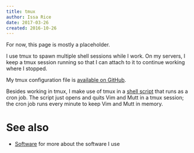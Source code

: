 ```yaml
---
title: tmux
author: Issa Rice
date: 2017-03-26
created: 2016-10-26
---
```


For now, this page is mostly a placeholder.

I use tmux to spawn multiple shell sessions while I work.
On my servers, I keep a tmux session running so that I can attach to it to
continue working where I stopped.

My tmux configuration file is [available on GitHub][conf].

Besides working in tmux, I make use of tmux in a [shell script][keep] that runs
as a cron job.
The script just opens and quits Vim and Mutt in a tmux session; the cron job
runs every minute to keep Vim and Mutt in memory.

# See also

* [Software]() for more about the software I use

[conf]: https://github.com/riceissa/dotfiles/blob/master/.tmux.conf
[keep]: https://github.com/riceissa/dotfiles/blob/master/.local/bin/keep_vim_mutt.sh
